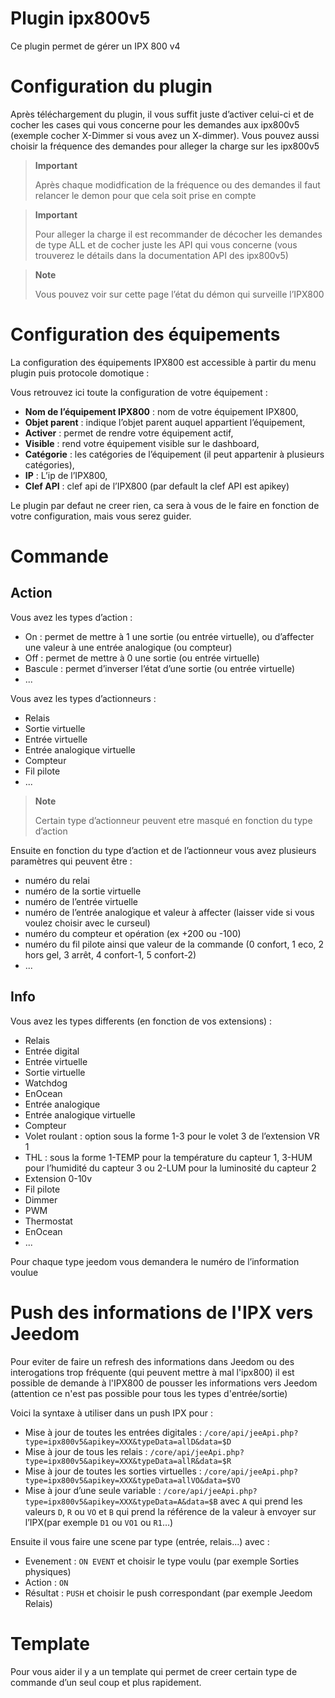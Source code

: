 # Plugin ipx800v5

Ce plugin permet de gérer un IPX 800 v4

# Configuration du plugin

Après téléchargement du plugin, il vous suffit juste d’activer celui-ci et de cocher les cases qui vous concerne pour les demandes aux ipx800v5 (exemple cocher X-Dimmer si vous avez un X-dimmer). Vous pouvez aussi choisir la fréquence des demandes pour alleger la charge sur les ipx800v5

> **Important**
>
> Après chaque modidfication de la fréquence ou des demandes il faut relancer le demon pour que cela soit prise en compte

> **Important**
>
> Pour alleger la charge il est recommander de décocher les demandes de type ALL et de cocher juste les API qui vous concerne (vous trouverez le détails dans la documentation API des ipx800v5)

> **Note**
>
> Vous pouvez voir sur cette page l’état du démon qui surveille l’IPX800

# Configuration des équipements

La configuration des équipements IPX800 est accessible à partir du menu
plugin puis protocole domotique :

Vous retrouvez ici toute la configuration de votre équipement :

-   **Nom de l’équipement IPX800** : nom de votre équipement IPX800,
-   **Objet parent** : indique l’objet parent auquel appartient l’équipement,
-   **Activer** : permet de rendre votre équipement actif,
-   **Visible** : rend votre équipement visible sur le dashboard,
-   **Catégorie** : les catégories de l’équipement (il peut appartenir à plusieurs catégories),
-   **IP** : L’ip de l’IPX800,
-   **Clef API** : clef api de l’IPX800 (par default la clef API est apikey)

Le plugin par defaut ne creer rien, ca sera à vous de le faire en
fonction de votre configuration, mais vous serez guider.

# Commande

## Action

Vous avez les types d’action :

- On : permet de mettre à 1 une sortie (ou entrée virtuelle), ou d’affecter une valeur à une entrée analogique (ou compteur)
- Off : permet de mettre à 0 une sortie (ou entrée virtuelle)
- Bascule : permet d’inverser l’état d’une sortie (ou entrée virtuelle)
- ...

Vous avez les types d’actionneurs :

- Relais
- Sortie virtuelle
- Entrée virtuelle
- Entrée analogique virtuelle
- Compteur
- Fil pilote
- ...

> **Note**
>
> Certain type d’actionneur peuvent etre masqué en fonction du type d’action

Ensuite en fonction du type d’action et de l’actionneur vous avez plusieurs paramètres qui peuvent être :

- numéro du relai
- numéro de la sortie virtuelle
- numéro de l’entrée virtuelle
- numéro de l’entrée analogique et valeur à affecter (laisser vide si vous voulez choisir avec le curseul)
- numéro du compteur et opération (ex +200 ou -100)
- numéro du fil pilote ainsi que valeur de la commande (0 confort, 1 eco, 2 hors gel, 3 arrêt, 4 confort-1, 5 confort-2)
- ...

## Info

Vous avez les types differents (en fonction de vos extensions) :

- Relais
- Entrée digital
- Entrée virtuelle
- Sortie virtuelle
- Watchdog
- EnOcean
- Entrée analogique
- Entrée analogique virtuelle
- Compteur
- Volet roulant : option sous la forme 1-3 pour le volet 3 de l’extension VR 1
- THL : sous la forme 1-TEMP pour la température du capteur 1, 3-HUM pour l’humidité du capteur 3 ou 2-LUM pour la luminosité du capteur 2
- Extension 0-10v
- Fil pilote
- Dimmer
- PWM
- Thermostat
- EnOcean
- ...

Pour chaque type jeedom vous demandera le numéro de l’information voulue

# Push des informations de l'IPX vers Jeedom

Pour eviter de faire un refresh des informations dans Jeedom ou des interogations trop fréquente (qui peuvent mettre à mal l'ipx800) il est possible de demande à l'IPX800 de pousser les informations vers Jeedom (attention ce n'est pas possible pour tous les types d'entrée/sortie)

Voici la syntaxe à utiliser dans un push IPX pour :

- Mise à jour de toutes les entrées digitales : ``/core/api/jeeApi.php?type=ipx800v5&apikey=XXX&typeData=allD&data=$D``
- Mise à jour de tous les relais : ``/core/api/jeeApi.php?type=ipx800v5&apikey=XXX&typeData=allR&data=$R``
- Mise à jour de toutes les sorties virtuelles : ``/core/api/jeeApi.php?type=ipx800v5&apikey=XXX&typeData=allVO&data=$VO``
- Mise à jour d’une seule variable : ``/core/api/jeeApi.php?type=ipx800v5&apikey=XXX&typeData=A&data=$B`` avec ``A`` qui prend les valeurs ``D``, ``R`` ou ``VO`` et ``B`` qui prend la référence de la valeur à envoyer sur l’IPX(par exemple ``D1`` ou ``VO1`` ou ``R1``…)

Ensuite il vous faire une scene par type (entrée, relais...) avec :

- Evenement : ``ON EVENT`` et choisir le type voulu (par exemple Sorties physiques)
- Action : ``ON``
- Résultat : ``PUSH`` et choisir le push correspondant (par exemple Jeedom Relais)



# Template

Pour vous aider il y a un template qui permet de creer certain type de commande d’un seul coup et plus rapidement.
